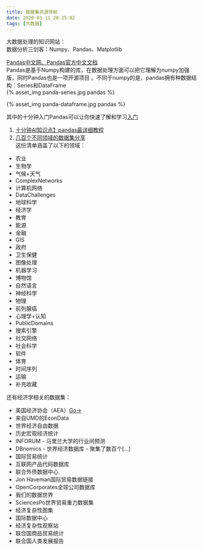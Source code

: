 ```yaml
---
title: 数据集资源导航
date: 2020-03-11 20:25:02
tags: [大数据]
---
```

大数据处理的知识网站：  
数据分析三剑客：Numpy、Pandas、Matplotlib  

[Pandas中文网、Pandas官方中文文档](https://www.pypandas.cn)   
Pandas是基于Numpy构建的库，在数据处理方面可以把它理解为numpy加强版，同时Pandas也是一项开源项目 。不同于numpy的是，pandas拥有种数据结构：Series和DataFrame  
{% asset_img panda-series.jpg pandas %} 
<!--more--> 
{% asset_img panda-dataframe.jpg pandas %}

其中的十分钟入门Pandas可以让你快速了解和学习[入门](https://www.pypandas.cn/docs/getting_started/10min.html#生成对象)
1. [十分钟AI知识点】pandas最详细教程](https://zhuanlan.zhihu.com/p/99889912)  
2. [几百个不同领域的数据集分享](https://github.com/awesomedata/awesome-public-datasets)  
这份清单涵盖了以下的领域：
* 农业
* 生物学
* 气候+天气
* ComplexNetworks
* 计算机网络
* DataChallenges
* 地球科学
* 经济学
* 教育
* 能源
* 金融
* GIS
* 政府
* 卫生保健
* 图像处理
* 机器学习
* 博物馆
* 自然语言
* 神经科学
* 物理
* 前列腺癌
* 心理学+认知
* PublicDomains
* 搜索引擎
* 社交网络
* 社会科学
* 软件
* 体育
* 时间序列
* 运输
* 补充收藏
  
还有经济学相关的数据集：
* 美国经济协会（AEA）[Go->](https://www.aeaweb.org/resources/data)
* 来自UMD的EconData
* 世界经济自由数据
* 历史宏观经济统计
* INFORUM - 马里兰大学的行业间预测
* DBnomics - 世界经济数据库 - 聚集了数百个[...]
* 国际贸易统计
* 互联网产品代码数据库
* 联合外债数据中心
* Jon Haveman国际贸易数据链接
* OpenCorporates全球公司数据库
* 我们的数据世界
* SciencesPo世界贸易重力数据集
* 经济复杂性图集
* 国际数据中心
* 经济复杂性观察站
* 联合国商品贸易统计
* 联合国人类发展报告
